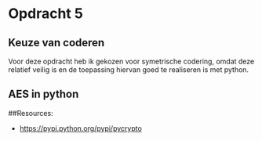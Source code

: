 # Opdracht 5

## Keuze van coderen
Voor deze opdracht heb ik gekozen voor symetrische codering, omdat deze relatief veilig is
en de toepassing hiervan goed te realiseren is met python.

## AES in python



##Resources:

- https://pypi.python.org/pypi/pycrypto